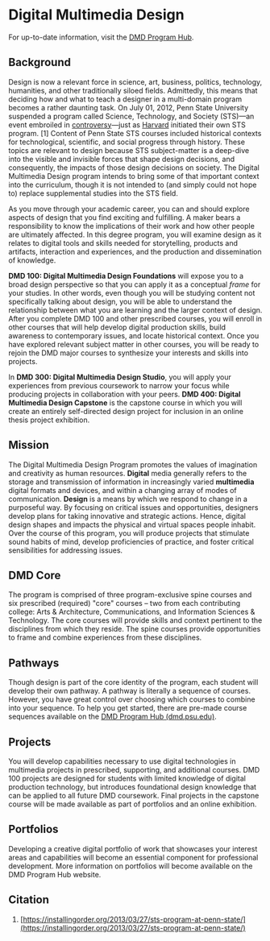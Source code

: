 # Digital Multimedia Design

For up-to-date information, visit the [DMD Program Hub](http://dmd.psu.edu).

## Background

Design is now a relevant force in science, art, business, politics, technology, humanities, and other traditionally siloed fields. Admittedly, this means that deciding how and what to teach a designer in a multi-domain program becomes a rather daunting task. On July 01, 2012, Penn State University suspended a program called Science, Technology, and Society \(STS\)—an event embroiled in [controversy](http://onwardstate.com/2011/01/15/budget-crunch-hits-home-sts-program-recommendation-for-closure/)—just as [Harvard](http://sts.hks.harvard.edu/) initiated their own STS program. \[1\] Content of Penn State STS courses included historical contexts for technological, scientific, and social progress through history. These topics are relevant to design because STS subject-matter is a deep-dive into the visible and invisible forces that shape design decisions, and consequently, the impacts of those design decisions on society. The Digital Multimedia Design program intends to bring some of that important context into the curriculum, though it is not intended to \(and simply could not hope to\) replace supplemental studies into the STS field.

As you move through your academic career, you can and should explore aspects of design that you find exciting and fulfilling. A maker bears a responsibility to know the implications of their work and how other people are ultimately affected. In this degree program, you will examine design as it relates to digital tools and skills needed for storytelling, products and artifacts, interaction and experiences, and the production and dissemination of knowledge.

**DMD 100: Digital Multimedia Design Foundations** will expose you to a broad design perspective so that you can apply it as a conceptual _frame_ for your studies. In other words, even though you will be studying content not specifically talking about design, you will be able to understand the relationship between what you are learning and the larger context of design. After you complete DMD 100 and other prescribed courses, you will enroll in other courses that will help develop digital production skills, build awareness to contemporary issues, and locate historical context. Once you have explored relevant subject matter in other courses, you will be ready to rejoin the DMD major courses to synthesize your interests and skills into projects.

In **DMD 300: Digital Multimedia Design Studio**, you will apply your experiences from previous coursework to narrow your focus while producing projects in collaboration with your peers. **DMD 400: Digital Multimedia Design Capstone** is the capstone course in which you will create an entirely self-directed design project for inclusion in an online thesis project exhibition.

## Mission

The Digital Multimedia Design Program promotes the values of imagination and creativity as human resources. **Digital** media generally refers to the storage and transmission of information in increasingly varied **multimedia** digital formats and devices, and within a changing array of modes of communication. **Design** is a means by which we respond to change in a purposeful way. By focusing on critical issues and opportunities, designers develop plans for taking innovative and strategic actions. Hence, digital design shapes and impacts the physical and virtual spaces people inhabit. Over the course of this program, you will produce projects that stimulate sound habits of mind, develop proficiencies of practice, and foster critical sensibilities for addressing issues.

## DMD Core

The program is comprised of three program-exclusive spine courses and six prescribed \(required\) "core" courses – two from each contributing college: Arts & Architecture, Communications, and Information Sciences & Technology. The core courses will provide skills and context pertinent to the disciplines from which they reside. The spine courses provide opportunities to frame and combine experiences from these disciplines.

## Pathways

Though design is part of the core identity of the program, each student will develop their own pathway. A pathway is literally a sequence of courses. However, you have great control over choosing which courses to combine into your sequence. To help you get started, there are pre-made course sequences available on the [DMD Program Hub \(dmd.psu.edu\)](http://dmd.psu.edu).

## Projects

You will develop capabilities necessary to use digital technologies in multimedia projects in prescribed, supporting, and additional courses. DMD 100 projects are designed for students with limited knowledge of digital production technology, but introduces foundational design knowledge that can be applied to all future DMD coursework. Final projects in the capstone course will be made available as part of portfolios and an online exhibition.

## Portfolios

Developing a creative digital portfolio of work that showcases your interest areas and capabilities will become an essential component for professional development. More information on portfolios will become available on the DMD Program Hub website.

## Citation

1. [https://installingorder.org/2013/03/27/sts-program-at-penn-state/](https://installingorder.org/2013/03/27/sts-program-at-penn-state/)




